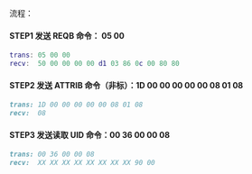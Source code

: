 流程：

#### STEP1 发送 REQB 命令： 05 00

```m
trans: 05 00 00
recv:  50 00 00 00 00 d1 03 86 0c 00 80 80
```

#### STEP2 发送 ATTRIB 命令（非标）：1D 00 00 00 00 00 08 01 08

```markdown
trans: 1D 00 00 00 00 00 08 01 08
recv:  08
```

#### STEP3 发送读取 UID 命令：00 36 00 00 08

```markdown
trans: 00 36 00 00 08
recv:  XX XX XX XX XX XX XX XX 90 00
```


